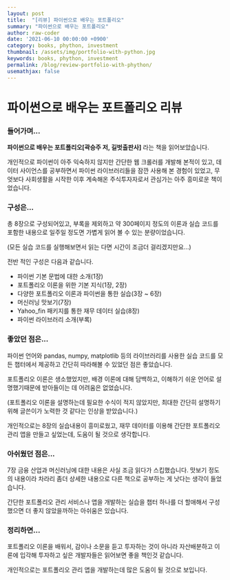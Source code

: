 ```yaml
---
layout: post
title:  "[리뷰] 파이썬으로 배우는 포트폴리오"
summary: "파이썬으로 배우는 포트폴리오"
author: raw-coder
date: '2021-06-10 00:00:00 +0900'
category: books, phython, investment
thumbnail: /assets/img/portfolio-with-python.jpg
keywords: books, phython, investment
permalink: /blog/review-portfolio-with-phython/
usemathjax: false
---
```


# 파이썬으로 배우는 포트폴리오 리뷰

### 들어가며...

**파이썬으로 배우는 포트폴리오[곽승주 저, 길벗출판사]** 라는 책을 읽어보았습니다.

개인적으로 파이썬이 아주 익숙하지 않지만 간단한 웹 크롤러를 개발해 본적이 있고, 데이터 사이언스를 공부하면서 파이썬 라이브러리들을 잠깐 사용해 본 경험이 있었고, 무엇보다 사회생활을 시작한 이후 계속해온 주식투자자로서 관심가는 아주 흥미로운 책이었습니다.

### 구성은...

총 8장으로 구성되어있고, 부록을 제외하고 약 300페이지 정도의 이론과 실습 코드를 포함한 내용으로 일주일 정도면 가볍게 읽어 볼 수 있는 분량이었습니다. 

(모든 실습 코드를 실행해보면서 읽는 다면 시간이 조금더 걸리겠지만요...)

전반 적인 구성은 다음과 같습니다.

- 파이썬 기본 문법에 대한 소개(1장)
- 포트폴리오 이론을 위한 기본 지식(1장, 2장)
- 다양한 포트폴리오 이론과 파이썬을 통한 실습(3장 ~ 6장)
- 머신러닝 맛보기(7장)
- Yahoo_fin 패키지를 통한 재무 데이터 실습(8장)
- 파이썬 라이브러리 소개(부록)

### 좋았던 점은...

파이썬 언어와 pandas, numpy, matplotlib 등의 라이브러리를 사용한 실습 코드를 모든 챕터에서 제공하고 간단히 따라해볼 수 있었던 점은 좋았습니다.

포트폴리오 이론은 생소했었지만, 배경 이론에 대해 담백하고, 이해하기 쉬운 언어로 설명했기때문에 받아들이는 데 어려움은 없었습니다. 

(포트폴리오 이론을 설명하는데 필요한 수식이 적지 않았지만, 최대한 간단히 설명하기 위해 글쓴이가 노력한 것 같다는 인상을 받았습니다.)

개인적으로는 8장의 실습내용이 흥미로웠고, 재무 데이터를 이용해 간단한 포트폴리오 관리 앱을 만들고 싶었는데, 도움이 될 것으로 생각합니다. 

### 아쉬웠던 점은...

7장 금융 산업과 머신러닝에 대한 내용은 사실 조금 읽다가 스킵했습니다. 맛보기 정도의 내용이라 차라리 좀더 상세한 내용으로 다른 책으로 공부하는 게 낫다는 생각이 들었습니다.

간단한 포트폴리오 관리 서비스나 앱을 개발하는 실습을 챕터 하나를 더 할애해서 구성했으면 더 좋지 않았을까하는 아쉬움은 있습니다. 

### 정리하면...

포트폴리오 이론을 배워서, 감이나 소문을 듣고 투자하는 것이 아니라 자산배분하고 이론에 입각해 투자하고 싶은 개발자들은 읽어보면 좋을 책인것 같습니다.

개인적으로는 포트폴리오 관리 앱을 개발하는데 많은 도움이 될 것으로 보입니다.